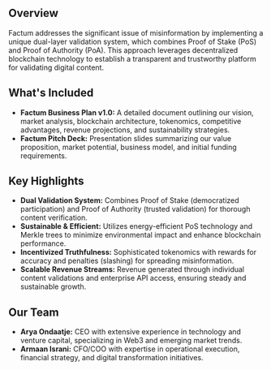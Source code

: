 ## Overview
Factum addresses the significant issue of misinformation by implementing a unique dual-layer validation system, which combines Proof of Stake (PoS) and Proof of Authority (PoA). This approach leverages decentralized blockchain technology to establish a transparent and trustworthy platform for validating digital content.

## What's Included
- **Factum Business Plan v1.0:** A detailed document outlining our vision, market analysis, blockchain architecture, tokenomics, competitive advantages, revenue projections, and sustainability strategies.
- **Factum Pitch Deck:** Presentation slides summarizing our value proposition, market potential, business model, and initial funding requirements.

## Key Highlights
- **Dual Validation System:** Combines Proof of Stake (democratized participation) and Proof of Authority (trusted validation) for thorough content verification.
- **Sustainable & Efficient:** Utilizes energy-efficient PoS technology and Merkle trees to minimize environmental impact and enhance blockchain performance.
- **Incentivized Truthfulness:** Sophisticated tokenomics with rewards for accuracy and penalties (slashing) for spreading misinformation.
- **Scalable Revenue Streams:** Revenue generated through individual content validations and enterprise API access, ensuring steady and sustainable growth.

## Our Team
- **Arya Ondaatje:** CEO with extensive experience in technology and venture capital, specializing in Web3 and emerging market trends.
- **Armaan Israni:** CFO/COO with expertise in operational execution, financial strategy, and digital transformation initiatives.
